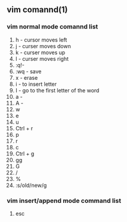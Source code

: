 ## vim comannd(1)

### vim normal mode comannd list

1. h - cursor moves left
1. j - curser moves down
1. k - curser moves up
1. l - curser moves right
1. :q!- 
1. :wq - save
1. x - erase
1. i - to insert letter 
1. I - go to the first letter of the word 
1. a - 
1. A -
1. w
1. e
1. u
1. Ctrl + r
1. p
1. r
1. c
1. Ctrl + g
1. gg
1. G
1. /
1. %
1. :s/old/new/g

### vim insert/append mode command list

1. esc
